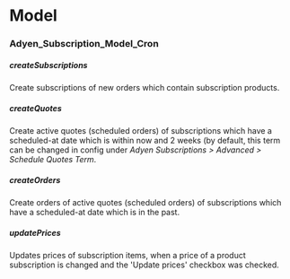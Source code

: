# Model #

### Adyen_Subscription_Model_Cron

##### createSubscriptions
Create subscriptions of new orders which contain subscription products.

##### createQuotes
Create active quotes (scheduled orders) of subscriptions which have a
scheduled-at date which is within now and 2 weeks (by default, this term
can be changed in config under _Adyen Subscriptions > Advanced > Schedule Quotes Term_.

##### createOrders
Create orders of active quotes (scheduled orders) of subscriptions which
have a scheduled-at date which is in the past.

##### updatePrices
Updates prices of subscription items, when a price of a product subscription
is changed and the 'Update prices' checkbox was checked.
